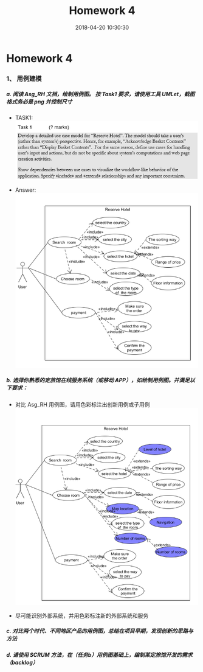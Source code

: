 ﻿---
layout: post
title: Homework 4
date: 2018-04-20 10:30:30
categories: Software
tags: 博客
excerpt: Software
---

# Homework 4

### 1、 用例建模
##### a. 阅读 Asg_RH 文档，绘制用例图。 按 Task1 要求，请使用工具 UMLet，截图格式务必是         png 并控制尺寸
- TASK1: 
    ![](assets/SystemA/task1.png)

- Answer:
    ![](assets/SystemA/answer1.png)


##### b. 选择你熟悉的定旅馆在线服务系统（或移动 APP），如绘制用例图。并满足以下要求：
- 对比 Asg_RH 用例图，请用色彩标注出创新用例或子用例
    ![](assets/SystemA/answer2.png)

- 尽可能识别外部系统，并用色彩标注新的外部系统和服务

##### c. 对比两个时代、不同地区产品的用例图，总结在项目早期，发现创新的思路与方法

##### d. 请使用 SCRUM 方法，在（任务b）用例图基础上，编制某定旅馆开发的需求 （backlog）